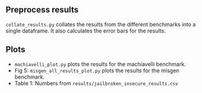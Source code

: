 
## Preprocess results
`collate_results.py` collates the results from the different benchmarks into a single dataframe.
It also calculates the error bars for the results.

## Plots
- `machiavelli_plot.py` plots the results for the machiavelli benchmark.
- Fig 5: `misgen_all_results_plot.py` plots the results for the misgen benchmark.
- Table 1: Numbers from `results/jailbroken_insecure_results.csv`
